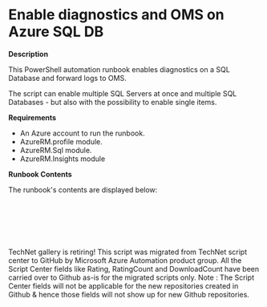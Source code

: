 ﻿Enable diagnostics and OMS on Azure SQL DB
==========================================

            

**Description**


This PowerShell automation runbook enables diagnostics on a SQL Database and forward logs to OMS. 


The script can enable multiple SQL Servers at once and multiple SQL Databases - but also with the possibility to enable single items. 


**Requirements**


  *  An Azure account to run the runbook. 
  *  AzureRM.profile module. 
  *  AzureRM.Sql module. 
  *  AzureRM.Insights module 


**Runbook Contents**


The runbook's contents are displayed below: 


 


 

 

        
    
TechNet gallery is retiring! This script was migrated from TechNet script center to GitHub by Microsoft Azure Automation product group. All the Script Center fields like Rating, RatingCount and DownloadCount have been carried over to Github as-is for the migrated scripts only. Note : The Script Center fields will not be applicable for the new repositories created in Github & hence those fields will not show up for new Github repositories.
